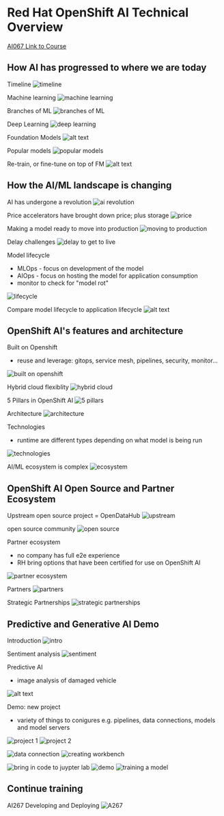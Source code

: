 # Red Hat OpenShift AI Technical Overview
[AI067 Link to Course](https://rhtapps.redhat.com/promo/course/ai067)

## How AI has progressed to where we are today
Timeline
![timeline](image.png)

Machine learning
![machine learning](image-1.png)

Branches of ML
![branches of ML](image-2.png)

Deep Learning
![deep learning](image-3.png)

Foundation Models
![alt text](image-4.png)

Popular models
![popular models](image-5.png)

Re-train, or fine-tune on top of FM
![alt text](image-6.png)

## How the AI/ML landscape is changing
AI has undergone a revolution 
![ai revolution](image-7.png)

Price
accelerators have brought down price; plus storage 
![price](image-8.png)

Making a model ready to move into production
![moving to production](image-9.png)

Delay challenges
![delay to get to live](image-10.png)

Model lifecycle
- MLOps - focus on development of the model
- AIOps - focus on hosting the model for application consumption
- monitor to check for "model rot"

![lifecycle](image-11.png)

Compare model lifecycle to application lifecycle
![alt text](image-12.png)

## OpenShift AI's features and architecture
Built on Openshift
- reuse and leverage: gitops, service mesh, pipelines, security, monitor...

![built on openshift](image-13.png)

Hybrid cloud flexiblity
![hybrid cloud](image-14.png)

5 Pillars in OpenShift AI
![5 pillars](image-15.png)

Architecture
![architecture](image-16.png)

Technologies
- runtime are different types depending on what model is being run

![technologies](image-17.png)

AI/ML ecosystem is complex
![ecosystem](image-18.png)

## OpenShift AI Open Source and Partner Ecosystem
Upstream open source project = OpenDataHub
![upstream](image-19.png)

open source community
![open source](image-20.png)

Partner ecosystem
- no company has full e2e experience
- RH bring options that have been certified for use on OpenShift AI

![partner ecosystem](image-21.png)

Partners
![partners](image-22.png)

Strategic Partnerships
![strategic partnerships](image-23.png)

## Predictive and Generative AI Demo
Introduction
![intro](image-24.png)

Sentiment analysis
![sentiment](image-25.png)

Predictive AI
- image analysis of damaged vehicle

![alt text](image-26.png)

Demo: new project
- variety of things to conigures e.g. pipelines, data connections, models and model servers

![project 1](image-27.png)
![project 2](image-28.png)

![data connection](image-29.png)
![creating workbench](image-30.png)

![bring in code to juypter lab](image-31.png)
![demo](image-32.png)
![training a model](image-33.png)

## Continue training
AI267 Developing and Deploying
![A267](image-34.png)


